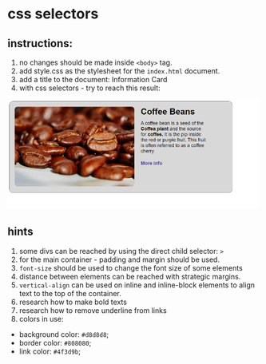 # css selectors

## instructions:

1. no changes should be made inside `<body>` tag.
2. add style.css as the stylesheet for the `index.html` document.
3. add a title to the document: Information Card
4. with css selectors - try to reach this result:

![alt text](./result/result.png "Result after changes")

## hints

1. some divs can be reached by using the direct child selector: `>`
2. for the main container - padding and margin should be used.
3. `font-size` should be used to change the font size of some elements
4. distance between elements can be reached with strategic margins.
5. `vertical-align` can be used on inline and inline-block elements to align text to the top of the container.
6. research how to make bold texts
7. research how to remove underline from links
8. colors in use:
 - background color: `#d8d8d8`;
 - border color: `#808080`;
 - link color: `#4f3d9b`;